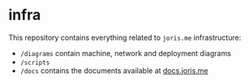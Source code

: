 # infra

This repository contains everything related to `joris.me` infrastructure:
- `/diagrams` contain machine, network and deployment diagrams
- `/scripts`
- `/docs` contains the documents available at [docs.joris.me](https://docs.joris.me)
